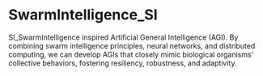 # SwarmIntelligence_SI
SI_SwarmIntelligence inspired Artificial General Intelligence (AGI). By combining swarm intelligence principles, neural networks, and distributed computing, we can develop AGIs that closely mimic biological organisms' collective behaviors, fostering resiliency, robustness, and adaptivity.

